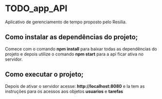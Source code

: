 <h1>TODO_app_API</h1>

Aplicativo de gerenciamento de tempo proposto pelo Resilia.

<h2> Como instalar as dependências do projeto; </h2>

Comece com o comando <strong>npm install</strong> para baixar todas as dependências do projeto e depois utilize o comando <strong>npm start</strong> para a api ficar ativa no servidor.

<h2>Como executar o projeto;</h2>

Depois de ativar o servidor acesse: <a><strong>http://localhost:8080</strong></a> e la tem as instruções para os acessos aos objetos <strong>usuarios</strong> e <strong>tarefas</strong>
